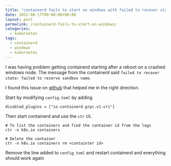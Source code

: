 ```yaml
---
title: "containerd fails to start on windows with failed to recover state: failed to reserve sandbox name"
date: 2022-08-17T00:00:00+00:00
layout: post
permalink: /containerd-fails-to-start-on-windows/
categories:
  - kubernetes
tags:
  - containerd
  - windows
  - kubernetes
---
```


I was having problem getting containerd starting after a reboot on a crashed windows node. The message from the containerd said `failed to recover state: failed to reserve sandbox name`.

I found this issue on [github](https://github.com/containerd/cri/issues/1014) that helped me in the right direction.

Start by modifying `config.toml` by adding
```
disabled_plugins = ["io.containerd.grpc.v1.cri"]
```
Then start containerd and use the `ctr` cli.
```
# To list the containers and find the container id from the logs
ctr -n k8s.io containers

# Delete the container
ctr -n k8s.io containers rm <containter id>
```

Remove the line added to `config.toml` and restart containerd and everything should work again